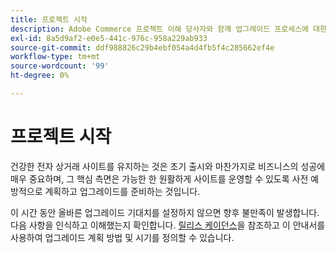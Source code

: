 ```yaml
---
title: 프로젝트 시작
description: Adobe Commerce 프로젝트 이해 당사자와 함께 업그레이드 프로세스에 대한 올바른 기대치를 설정하십시오.
exl-id: 8a5d9af2-e0e5-441c-976c-958a229ab933
source-git-commit: ddf988826c29b4ebf054a4d4fb5f4c285662ef4e
workflow-type: tm+mt
source-wordcount: '99'
ht-degree: 0%

---
```


# 프로젝트 시작

건강한 전자 상거래 사이트를 유지하는 것은 초기 출시와 마찬가지로 비즈니스의 성공에 매우 중요하며, 그 핵심 측면은 가능한 한 원활하게 사이트를 운영할 수 있도록 사전 예방적으로 계획하고 업그레이드를 준비하는 것입니다.

이 시간 동안 올바른 업그레이드 기대치를 설정하지 않으면 향후 불만족이 발생합니다. 다음 사항을 인식하고 이해했는지 확인합니다. [릴리스 케이던스](https://devdocs.magento.com/release/)을 참조하고 이 안내서를 사용하여 업그레이드 계획 방법 및 시기를 정의할 수 있습니다.

